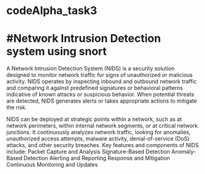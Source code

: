 # codeAlpha_task3
# #Network Intrusion Detection system using snort

A Network Intrusion Detection System (NIDS) is a security solution designed to monitor network traffic for signs of unauthorized or malicious activity. NIDS operates by inspecting inbound and outbound network traffic and comparing it against predefined signatures or behavioral patterns indicative of known attacks or suspicious behavior. When potential threats are detected, NIDS generates alerts or takes appropriate actions to mitigate the risk.

NIDS can be deployed at strategic points within a network, such as at network perimeters, within internal network segments, or at critical network junctions. It continuously analyzes network traffic, looking for anomalies, unauthorized access attempts, malware activity, denial-of-service (DoS) attacks, and other security breaches.
Key features and components of NIDS include:
Packet Capture and Analysis
Signature-Based Detection
Anomaly-Based Detection
Alerting and Reporting
Response and Mitigation
Continuous Monitoring and Updates
